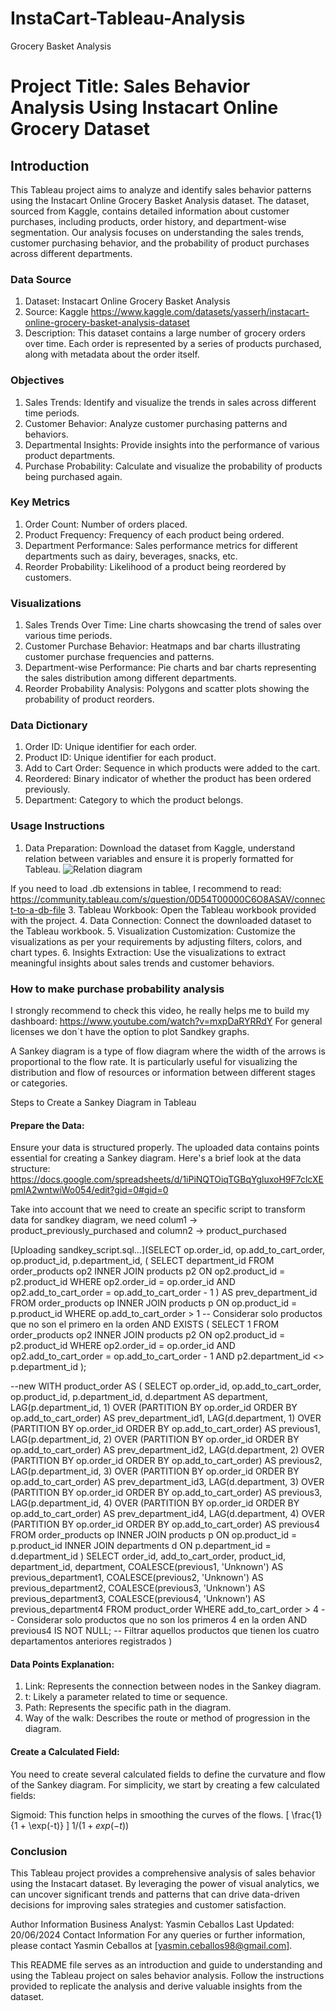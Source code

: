 # InstaCart-Tableau-Analysis
Grocery Basket Analysis

# Project Title: Sales Behavior Analysis Using Instacart Online Grocery Dataset
## Introduction
This Tableau project aims to analyze and identify sales behavior patterns using the Instacart Online Grocery Basket Analysis dataset. The dataset, sourced from Kaggle, contains detailed information about customer purchases, including products, order history, and department-wise segmentation. Our analysis focuses on understanding the sales trends, customer purchasing behavior, and the probability of product purchases across different departments.

### Data Source
1. Dataset: Instacart Online Grocery Basket Analysis
2. Source: Kaggle https://www.kaggle.com/datasets/yasserh/instacart-online-grocery-basket-analysis-dataset
3. Description: This dataset contains a large number of grocery orders over time. Each order is represented by a series of products purchased, along with metadata about the order itself.

### Objectives
1. Sales Trends: Identify and visualize the trends in sales across different time periods.
2. Customer Behavior: Analyze customer purchasing patterns and behaviors.
3. Departmental Insights: Provide insights into the performance of various product departments.
4. Purchase Probability: Calculate and visualize the probability of products being purchased again.

### Key Metrics
1. Order Count: Number of orders placed.
2. Product Frequency: Frequency of each product being ordered.
3. Department Performance: Sales performance metrics for different departments such as dairy, beverages, snacks, etc.
4. Reorder Probability: Likelihood of a product being reordered by customers.

### Visualizations
1. Sales Trends Over Time: Line charts showcasing the trend of sales over various time periods.
2. Customer Purchase Behavior: Heatmaps and bar charts illustrating customer purchase frequencies and patterns.
3. Department-wise Performance: Pie charts and bar charts representing the sales distribution among different departments.
4. Reorder Probability Analysis: Polygons and scatter plots showing the probability of product reorders.

### Data Dictionary
1. Order ID: Unique identifier for each order.
2. Product ID: Unique identifier for each product.
3. Add to Cart Order: Sequence in which products were added to the cart.
4. Reordered: Binary indicator of whether the product has been ordered previously.
5. Department: Category to which the product belongs.

### Usage Instructions
1. Data Preparation: Download the dataset from Kaggle, understand relation between variables and ensure it is properly formatted for Tableau.
![Relation diagram](https://github.com/Yceballos/InstaCart-Tableau-Analysis/assets/90511756/1d307444-2e6e-4e51-82e9-7c2c46de9ee5)

If you need to load .db extensions in tablee, I recommend to read: https://community.tableau.com/s/question/0D54T00000C6O8ASAV/connect-to-a-db-file
3. Tableau Workbook: Open the Tableau workbook provided with the project.
4. Data Connection: Connect the downloaded dataset to the Tableau workbook.
5. Visualization Customization: Customize the visualizations as per your requirements by adjusting filters, colors, and chart types.
6. Insights Extraction: Use the visualizations to extract meaningful insights about sales trends and customer behaviors.

### How to make purchase probability analysis
I strongly recommend to check this video, he really helps me to build my dashboard: https://www.youtube.com/watch?v=mxpDaRYRRdY 
For general licenses we don´t have the option to plot Sandkey graphs.

A Sankey diagram is a type of flow diagram where the width of the arrows is proportional to the flow rate. It is particularly useful for visualizing the distribution and flow of resources or information between different stages or categories.

Steps to Create a Sankey Diagram in Tableau
#### Prepare the Data:
Ensure your data is structured properly. The uploaded data contains points essential for creating a Sankey diagram. Here's a brief look at the data structure: https://docs.google.com/spreadsheets/d/1iPiNQTOiqTGBqYgluxoH9F7clcXEpmlA2wntwiWo054/edit?gid=0#gid=0

Take into account that we need to create an specific script to transform data for sandkey diagram, we need colum1 -> product_previously_purchased and column2 -> product_purchased

[Uploading sandkey_script.sql…](SELECT
    op.order_id,
    op.add_to_cart_order,
    op.product_id,
    p.department_id,
    (
        SELECT department_id
        FROM order_products op2
        INNER JOIN products p2 ON op2.product_id = p2.product_id
        WHERE op2.order_id = op.order_id
          AND op2.add_to_cart_order = op.add_to_cart_order - 1
    ) AS prev_department_id
FROM
    order_products op
    INNER JOIN products p ON op.product_id = p.product_id
WHERE
    op.add_to_cart_order > 1  -- Considerar solo productos que no son el primero en la orden
    AND EXISTS (
        SELECT 1
        FROM order_products op2
        INNER JOIN products p2 ON op2.product_id = p2.product_id
        WHERE op2.order_id = op.order_id
          AND op2.add_to_cart_order = op.add_to_cart_order - 1
          AND p2.department_id <> p.department_id
    );

--new
WITH product_order AS (
    SELECT
        op.order_id,
        op.add_to_cart_order,
        op.product_id,
        p.department_id,
        d.department AS department,
        LAG(p.department_id, 1) OVER (PARTITION BY op.order_id ORDER BY op.add_to_cart_order) AS prev_department_id1,
        LAG(d.department, 1) OVER (PARTITION BY op.order_id ORDER BY op.add_to_cart_order) AS previous1,
        LAG(p.department_id, 2) OVER (PARTITION BY op.order_id ORDER BY op.add_to_cart_order) AS prev_department_id2,
        LAG(d.department, 2) OVER (PARTITION BY op.order_id ORDER BY op.add_to_cart_order) AS previous2,
        LAG(p.department_id, 3) OVER (PARTITION BY op.order_id ORDER BY op.add_to_cart_order) AS prev_department_id3,
        LAG(d.department, 3) OVER (PARTITION BY op.order_id ORDER BY op.add_to_cart_order) AS previous3,
        LAG(p.department_id, 4) OVER (PARTITION BY op.order_id ORDER BY op.add_to_cart_order) AS prev_department_id4,
        LAG(d.department, 4) OVER (PARTITION BY op.order_id ORDER BY op.add_to_cart_order) AS previous4
    FROM
        order_products op
        INNER JOIN products p ON op.product_id = p.product_id
        INNER JOIN departments d ON p.department_id = d.department_id
)
SELECT
    order_id,
    add_to_cart_order,
    product_id,
    department_id,
    department,
    COALESCE(previous1, 'Unknown') AS previous_department1,
    COALESCE(previous2, 'Unknown') AS previous_department2,
    COALESCE(previous3, 'Unknown') AS previous_department3,
    COALESCE(previous4, 'Unknown') AS previous_department4
FROM
    product_order
WHERE
    add_to_cart_order > 4  -- Considerar solo productos que no son los primeros 4 en la orden
    AND previous4 IS NOT NULL;  -- Filtrar aquellos productos que tienen los cuatro departamentos anteriores registrados
)

#### Data Points Explanation:

1. Link: Represents the connection between nodes in the Sankey diagram.
2. t: Likely a parameter related to time or sequence.
3. Path: Represents the specific path in the diagram.
4. Way of the walk: Describes the route or method of progression in the diagram.

#### Create a Calculated Field:
You need to create several calculated fields to define the curvature and flow of the Sankey diagram. For simplicity, we start by creating a few calculated fields:

Sigmoid: This function helps in smoothing the curves of the flows.
\[ \frac{1}{1 + \exp(-t)} \]
$1/(1+exp(-t))$



### Conclusion
This Tableau project provides a comprehensive analysis of sales behavior using the Instacart dataset. By leveraging the power of visual analytics, we can uncover significant trends and patterns that can drive data-driven decisions for improving sales strategies and customer satisfaction.

Author Information
Business Analyst: Yasmin Ceballos
Last Updated: 20/06/2024
Contact Information
For any queries or further information, please contact Yasmin Ceballos at [yasmin.ceballos98@gmail.com].

This README file serves as an introduction and guide to understanding and using the Tableau project on sales behavior analysis. Follow the instructions provided to replicate the analysis and derive valuable insights from the dataset.



